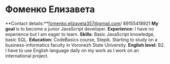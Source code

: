 # **Фоменко Елизавета**

**Contact details:**fomenko.elizaveta357@gmail.com/ 89155418921
**My goal** is to become a junior JavaScript developer.
**Experience:** I have no experience but I am eager to learn.
**Skills:** Basic JavaScript knowledge, basic SQL.
**Education:** CodeBasics course, Stepik. Starting to study on a business-informatics faculty in Voronezh State University.
**English level:** B2. I have to use English language daily on my work as I work on an international project.
